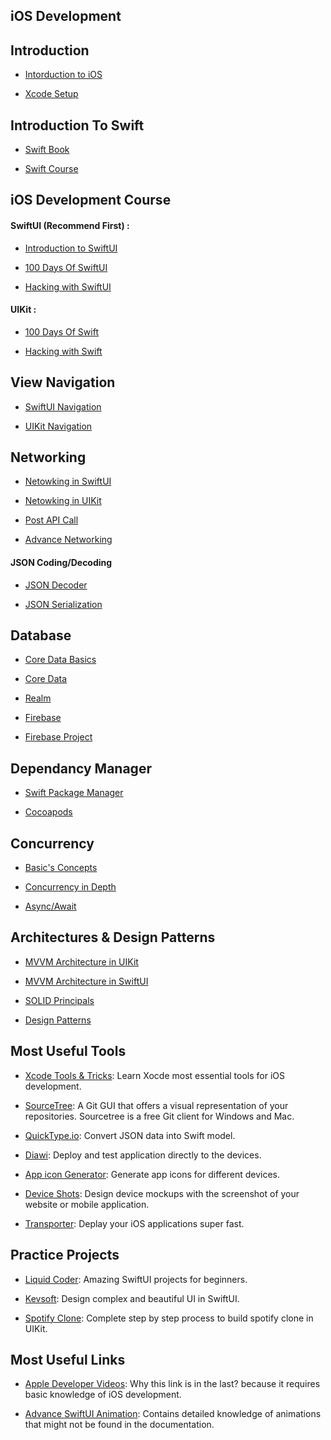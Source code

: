 ## iOS Development

## Introduction
- [Intorduction to iOS](https://developer.apple.com/tutorials/app-dev-training)

- [Xcode Setup](https://www.youtube.com/watch?v=vKPCvAPW9Ns)

## Introduction To Swift
- [Swift Book](https://docs.swift.org/swift-book/LanguageGuide/TheBasics.html)

- [Swift Course](https://www.youtube.com/watch?v=FcsY1YPBwzQ)

## iOS Development Course
#### SwiftUI (Recommend First) :
- [Introduction to SwiftUI](https://developer.apple.com/tutorials/swiftui)

- [100 Days Of SwiftUI](https://www.hackingwithswift.com/100/swiftui)

- [Hacking with SwiftUI](https://www.hackingwithswift.com/books/ios-swiftui)

#### UIKit :
- [100 Days Of Swift](https://www.hackingwithswift.com/100)

- [Hacking with Swift](https://www.hackingwithswift.com/read)

## View Navigation
- [SwiftUI Navigation](https://www.kodeco.com/5824937-swiftui-tutorial-navigation)

- [UIKit Navigation](https://www.youtube.com/watch?v=LbAd2FIlnos)

## Networking
- [Netowking in SwiftUI](https://medium.com/@nutanbhogendrasharma/consume-rest-api-in-swiftui-ios-mobile-app-b3c5d6ecf401)

- [Netowking in UIKit](https://www.freecodecamp.org/news/how-to-make-your-first-api-call-in-swift/)

- [Post API Call](https://www.youtube.com/watch?v=o3Rkg6WmZoY)

- [Advance Networking](https://malcolmkmd.medium.com/writing-network-layer-in-swift-protocol-oriented-approach-4fa40ef1f908)

#### JSON Coding/Decoding
- [JSON Decoder](https://www.avanderlee.com/swift/json-parsing-decoding/)

- [JSON Serialization](https://www.hackingwithswift.com/example-code/system/how-to-parse-json-using-jsonserialization)

## Database
- [Core Data Basics](https://medium.com/@ankurvekariya/core-data-crud-with-swift-4-2-for-beginners-40efe4e7d1cc)

- [Core Data](https://youtube.com/playlist?list=PLMRqhzcHGw1aDYKmCuqXQ_IqpWpJlpoJ3)

- [Realm](https://www.kodeco.com/32960966-realm-with-swiftui-tutorial-getting-started)

- [Firebase](https://www.kodeco.com/11609977-getting-started-with-cloud-firestore-and-swiftui)

- [Firebase Project](https://youtube.com/playlist?list=PL0dzCUj1L5JEN2aWYFCpqfTBeVHcGZjGw)

## Dependancy Manager
- [Swift Package Manager](https://cocoacasts.com/xcode-fundamentals-how-to-add-a-swift-package-to-a-project)

- [Cocoapods](https://codewithchris.com/cocoapods/)

## Concurrency
- [Basic's Concepts](https://betterprogramming.pub/concurrency-in-ios-and-swift-guide-50443ce5b0f5)

- [Concurrency in Depth](https://www.freecodecamp.org/news/ios-concurrency/)

- [Async/Await](https://www.avanderlee.com/swift/async-await/)

## Architectures & Design Patterns

- [MVVM Architecture in UIKit](https://www.youtube.com/watch?v=iI0LabCYZJo)

- [MVVM Architecture in SwiftUI](https://azamsharp.medium.com/mvvm-in-swiftui-8a2e9cc2964a)

- [SOLID Principals](https://betterprogramming.pub/swift-s-o-l-i-d-21203ba3a226)

- [Design Patterns](https://aglowiditsolutions.com/blog/top-swift-design-patterns/)


## Most Useful Tools
- [Xcode Tools & Tricks](https://www.youtube.com/watch?v=ZAqnJQn7xp4): Learn Xocde most essential tools for iOS development.

- [SourceTree](https://www.sourcetreeapp.com): A Git GUI that offers a visual representation of your repositories. Sourcetree is a free Git client for Windows and Mac.

- [QuickType.io](https://app.quicktype.io): Convert JSON data into Swift model.

- [Diawi](https://www.diawi.com): Deploy and test application directly to the devices.

- [App icon Generator](https://appicon.co): Generate app icons for different devices.

- [Device Shots](https://deviceshots.com): Design device mockups with the screenshot of your website or mobile application.

- [Transporter](https://apps.apple.com/us/app/transporter/id1450874784?mt=12): Deplay your iOS applications super fast.

## Practice Projects
- [Liquid Coder](https://liquidcoder.com/courses): Amazing SwiftUI projects for beginners.

- [Kevsoft](https://www.youtube.com/c/Kavsoft/videos): Design complex and beautiful UI in SwiftUI.

- [Spotify Clone](https://youtube.com/playlist?list=PL5PR3UyfTWve9ZC7Yws0x6EGjBO2FGr0o): Complete step by step process to build spotify clone in UIKit.

## Most Useful Links
- [Apple Developer Videos](https://developer.apple.com/videos/topics/): Why this link is in the last? because it requires basic knowledge of iOS development.

- [Advance SwiftUI Animation](https://swiftui-lab.com): Contains detailed knowledge of animations that might not be found in the documentation.
